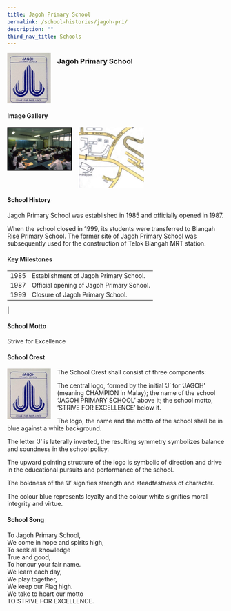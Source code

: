 ```yaml
---
title: Jagoh Primary School
permalink: /school-histories/jagoh-pri/
description: ""
third_nav_title: Schools
---
```

<img src="/images/jagohpri1.png" style="width:20%;margin-right:15px;" align = "left">

### **Jagoh Primary School**

<br clear="left">

#### **Image Gallery**

<p><a href="https://d1yxymztqoj7qn.amplifyapp.com/images/jagohpri2.jpg">  
<img src="/images/jagohpri2.jpg" style="width:30%;margin-right:15px;" align = "left">
</a></p>

<p><a href="https://d1yxymztqoj7qn.amplifyapp.com/images/jagohpri3.jpg">  
<img src="/images/jagohpri3.jpg" style="width:30%;margin-right:15px;" align = "left">
</a></p>

<br clear="left">

#### **School History**
Jagoh Primary School was established in 1985 and officially opened in 1987.  
  
When the school closed in 1999, its students were transferred to Blangah Rise Primary School. The former site of Jagoh Primary School was subsequently used for the construction of Telok Blangah MRT station.

#### **Key Milestones**

|  |  |
|:---:|---|
| 1985 | Establishment of Jagoh Primary School. |
| 1987 | Official opening of Jagoh Primary School. |
| 1999 | Closure of Jagoh Primary School. |
|

#### **School Motto**
Strive for Excellence

#### **School Crest**
<img src="/images/jagohpri1.png" style="width:20%;margin-right:15px;" align = "left">

The School Crest shall consist of three components:

The central logo, formed by the initial ‘J’ for ‘JAGOH’ (meaning CHAMPION in Malay); the name of the school ‘JAGOH PRIMARY SCHOOL’ above it; the school motto, ‘STRIVE FOR EXCELLENCE’ below it.

The logo, the name and the motto of the school shall be in blue against a white background.

The letter ‘J’ is laterally inverted, the resulting symmetry symbolizes balance and soundness in the school policy.

The upward pointing structure of the logo is symbolic of direction and drive in the educational pursuits and performance of the school.

The boldness of the ‘J’ signifies strength and steadfastness of character.

The colour blue represents loyalty and the colour white signifies moral integrity and virtue.

#### **School Song**
To Jagoh Primary School,<br>
We come in hope and spirits high,<br>
To seek all knowledge<br>
True and good,<br>
To honour your fair name.<br>
We learn each day,<br>
We play together,<br>
We keep our Flag high.<br>
We take to heart our motto<br>
TO STRIVE FOR EXCELLENCE.